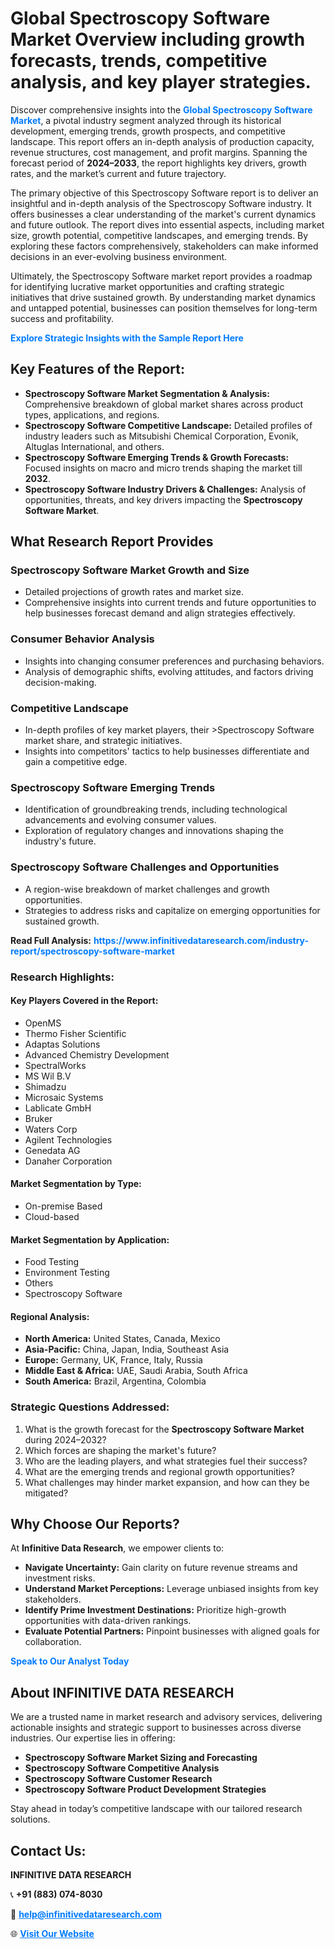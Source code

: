 <h1>Global Spectroscopy Software Market Overview including growth forecasts, trends, competitive analysis, and key player strategies.</h1>
<p>
Discover comprehensive insights into the 
<a href="https://www.infinitivedataresearch.com/industry-report/spectroscopy-software-market" rel="dofollow" style="color: #007BFF; text-decoration: none;"><strong>Global Spectroscopy Software Market</strong></a>, a pivotal industry segment analyzed through its historical development, emerging trends, growth prospects, and competitive landscape. This report offers an in-depth analysis of production capacity, revenue structures, cost management, and profit margins. Spanning the forecast period of <strong>2024–2033</strong>, the report highlights key drivers, growth rates, and the market’s current and future trajectory.
</p>
<p>
The primary objective of this Spectroscopy Software report is to deliver an insightful and in-depth analysis of the Spectroscopy Software industry. It offers businesses a clear understanding of the market's current dynamics and future outlook. The report dives into essential aspects, including market size, growth potential, competitive landscapes, and emerging trends. By exploring these factors comprehensively, stakeholders can make informed decisions in an ever-evolving business environment.
</p>
<p>
Ultimately, the Spectroscopy Software market report provides a roadmap for identifying lucrative market opportunities and crafting strategic initiatives that drive sustained growth. By understanding market dynamics and untapped potential, businesses can position themselves for long-term success and profitability.
</p>
<p>
<a href="https://www.infinitivedataresearch.com/request-sample/reportId=104071" style="color: #007BFF; text-decoration: none;"><strong>Explore Strategic Insights with the Sample Report Here</strong></a>
</p>

<h2>Key Features of the Report:</h2>
<ul>
<li><strong>Spectroscopy Software Market Segmentation & Analysis:</strong> Comprehensive breakdown of global market shares across product types, applications, and regions.</li>
<li><strong>Spectroscopy Software Competitive Landscape:</strong> Detailed profiles of industry leaders such as Mitsubishi Chemical Corporation, Evonik, Altuglas International, and others.</li>
<li><strong>Spectroscopy Software Emerging Trends & Growth Forecasts:</strong> Focused insights on macro and micro trends shaping the market till <strong>2032</strong>.</li>
<li><strong>Spectroscopy Software Industry Drivers & Challenges:</strong> Analysis of opportunities, threats, and key drivers impacting the <strong>Spectroscopy Software Market</strong>.</li>
</ul>

<h2>What Research Report Provides</h2>
<h3>Spectroscopy Software Market Growth and Size</h3>
<ul>
<li>Detailed projections of growth rates and market size.</li>
<li>Comprehensive insights into current trends and future opportunities to help businesses forecast demand and align strategies effectively.</li>
</ul>

<h3>Consumer Behavior Analysis</h3>
<ul>
<li>Insights into changing consumer preferences and purchasing behaviors.</li>
<li>Analysis of demographic shifts, evolving attitudes, and factors driving decision-making.</li>
</ul>

<h3>Competitive Landscape</h3>
<ul>
<li>In-depth profiles of key market players, their >Spectroscopy Software market share, and strategic initiatives.</li>
<li>Insights into competitors' tactics to help businesses differentiate and gain a competitive edge.</li>
</ul>

<h3>Spectroscopy Software Emerging Trends</h3>
<ul>
<li>Identification of groundbreaking trends, including technological advancements and evolving consumer values.</li>
<li>Exploration of regulatory changes and innovations shaping the industry's future.</li>
</ul>

<h3>Spectroscopy Software Challenges and Opportunities</h3>
<ul>
<li>A region-wise breakdown of market challenges and growth opportunities.</li>
<li>Strategies to address risks and capitalize on emerging opportunities for sustained growth.</li>
</ul>
<p><strong>Read Full Analysis:</strong> <a href="https://www.infinitivedataresearch.com/industry-report/spectroscopy-software-market" rel="dofollow" style="color: #007BFF; text-decoration: none;"><strong>https://www.infinitivedataresearch.com/industry-report/spectroscopy-software-market</strong></a></p>
<h3>Research Highlights:</h3>
<h4>Key Players Covered in the Report:</h4>
<ul><li>OpenMS</li><li>Thermo Fisher Scientific</li><li>Adaptas Solutions</li><li>Advanced Chemistry Development</li><li>SpectralWorks</li><li>MS Wil B.V</li><li>Shimadzu</li><li>Microsaic Systems</li><li>Lablicate GmbH</li><li>Bruker</li><li>Waters Corp</li><li>Agilent Technologies</li><li>Genedata AG</li><li>Danaher Corporation</li></ul>
<h4>Market Segmentation by Type:</h4>
<ul><li>On-premise Based</li><li>Cloud-based</li></ul>
<h4>Market Segmentation by Application:</h4>
<ul><li>Food Testing</li><li>Environment Testing</li><li>Others</li><li>Spectroscopy Software</li></ul>

<h4>Regional Analysis:</h4>
<ul>
<li><strong>North America:</strong> United States, Canada, Mexico</li>
<li><strong>Asia-Pacific:</strong> China, Japan, India, Southeast Asia</li>
<li><strong>Europe:</strong> Germany, UK, France, Italy, Russia</li>
<li><strong>Middle East & Africa:</strong> UAE, Saudi Arabia, South Africa</li>
<li><strong>South America:</strong> Brazil, Argentina, Colombia</li>
</ul>

<h3>Strategic Questions Addressed:</h3>
<ol>
<li>What is the growth forecast for the <strong>Spectroscopy Software Market</strong> during 2024–2032?</li>
<li>Which forces are shaping the market's future?</li>
<li>Who are the leading players, and what strategies fuel their success?</li>
<li>What are the emerging trends and regional growth opportunities?</li>
<li>What challenges may hinder market expansion, and how can they be mitigated?</li>
</ol>

<h2>Why Choose Our Reports?</h2>
<p>At <strong>Infinitive Data Research</strong>, we empower clients to:</p>
<ul>
<li><strong>Navigate Uncertainty:</strong> Gain clarity on future revenue streams and investment risks.</li>
<li><strong>Understand Market Perceptions:</strong> Leverage unbiased insights from key stakeholders.</li>
<li><strong>Identify Prime Investment Destinations:</strong> Prioritize high-growth opportunities with data-driven rankings.</li>
<li><strong>Evaluate Potential Partners:</strong> Pinpoint businesses with aligned goals for collaboration.</li>
</ul>
<p><a href="https://www.infinitivedataresearch.com/industry-report/spectroscopy-software-market" rel="dofollow" style="color: #007BFF; text-decoration: none;"><strong>Speak to Our Analyst Today</strong></a></p>

<h2>About INFINITIVE DATA RESEARCH</h2>
<p>We are a trusted name in market research and advisory services, delivering actionable insights and strategic support to businesses across diverse industries. Our expertise lies in offering:</p>
<ul>
<li><strong>Spectroscopy Software Market Sizing and Forecasting</strong></li>
<li><strong>Spectroscopy Software Competitive Analysis</strong></li>
<li><strong>Spectroscopy Software Customer Research</strong></li>
<li><strong>Spectroscopy Software Product Development Strategies</strong></li>
</ul>
<p>Stay ahead in today’s competitive landscape with our tailored research solutions.</p>

<h2>Contact Us:</h2>
<p><strong>INFINITIVE DATA RESEARCH</strong></p>
<p>📞 <strong>+91 (883) 074-8030</strong></p>
<p>📧 <strong><a href="mailto:help@infinitivedataresearch.com" style="color: #007BFF;">help@infinitivedataresearch.com</a></strong></p>
<p>🌐 <strong><a href="https://www.infinitivedataresearch.com" rel="dofollow" style="color: #007BFF;">Visit Our Website</a></strong></p>